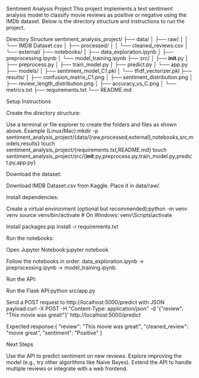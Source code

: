 Sentiment Analysis Project
This project implements a text sentiment analysis model to classify movie reviews as positive or negative using the IMDb dataset. Below is the directory structure and instructions to run the project.

Directory Structure
sentiment_analysis_project/
├── data/
│   ├── raw/
│   │   └── IMDB Dataset.csv
│   ├── processed/
│   │   └── cleaned_reviews.csv
│   └── external/
├── notebooks/
│   ├── data_exploration.ipynb
│   ├── preprocessing.ipynb
│   └── model_training.ipynb
├── src/
│   ├── __init__.py
│   ├── preprocess.py
│   ├── train_model.py
│   ├── predict.py
│   └── app.py
├── models/
│   ├── sentiment_model_C1.pkl
│   └── tfidf_vectorizer.pkl
├── results/
│   ├── confusion_matrix_C1.png
│   ├── sentiment_distribution.png
│   ├── review_length_distribution.png
│   ├── accuracy_vs_C.png
│   └── metrics.txt
├── requirements.txt
└── README.md

Setup Instructions

Create the directory structure:

Use a terminal or file explorer to create the folders and files as shown above.
Example (Linux/Mac):mkdir -p sentiment_analysis_project/{data/{raw,processed,external},notebooks,src,models,results}
touch sentiment_analysis_project/{requirements.txt,README.md}
touch sentiment_analysis_project/src/{__init__.py,preprocess.py,train_model.py,predict.py,app.py}




Download the dataset:

Download IMDB Dataset.csv from Kaggle.
Place it in data/raw/.


Install dependencies:

Create a virtual environment (optional but recommended):python -m venv venv
source venv/bin/activate  # On Windows: venv\Scripts\activate


Install packages:pip install -r requirements.txt




Run the notebooks:

Open Jupyter Notebook:jupyter notebook


Follow the notebooks in order: data_exploration.ipynb → preprocessing.ipynb → model_training.ipynb.


Run the API:

Run the Flask API:python src/app.py


Send a POST request to http://localhost:5000/predict with JSON payload:curl -X POST -H "Content-Type: application/json" -d '{"review": "This movie was great!"}' http://localhost:5000/predict


Expected response:{
    "review": "This movie was great!",
    "cleaned_review": "movie great",
    "sentiment": "Positive"
}





Next Steps

Use the API to predict sentiment on new reviews.
Explore improving the model (e.g., try other algorithms like Naive Bayes).
Extend the API to handle multiple reviews or integrate with a web frontend.
